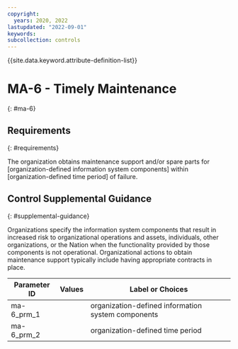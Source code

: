 ```yaml
---
copyright:
  years: 2020, 2022
lastupdated: "2022-09-01"
keywords: 
subcollection: controls
---
```



{{site.data.keyword.attribute-definition-list}}


# MA-6 - Timely Maintenance
{: #ma-6}

## Requirements
{: #requirements}

The organization obtains maintenance support and/or spare parts for [organization-defined information system components] within [organization-defined time period] of failure.

## Control Supplemental Guidance
{: #supplemental-guidance}

Organizations specify the information system components that result in increased risk to organizational operations and assets, individuals, other organizations, or the Nation when the functionality provided by those components is not operational. Organizational actions to obtain maintenance support typically include having appropriate contracts in place.

| Parameter ID | Values | Label or Choices |
|---|---|---|
| ma-6_prm_1 |  | organization-defined information system components |
| ma-6_prm_2 |  | organization-defined time period |